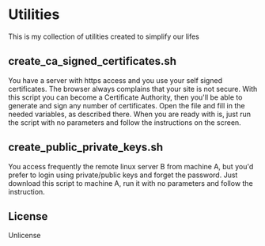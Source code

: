# Utilities
This is my collection of  utilities created to simplify our lifes

## create_ca_signed_certificates.sh
You have a server with https access and you use your self signed certificates. The browser always complains that your site is not secure. With this script you can become a Certificate Authority, then you'll be able to generate and sign any number of certificates.
Open the file and fill in the needed variables, as described there. When you are ready with is, just run the script with no parameters and follow the instructions on the screen.

## create_public_private_keys.sh
You access frequently the remote linux server B from machine A, but you'd prefer to login using private/public keys and forget the password. Just download this script to machine A, run it with no parameters and follow the instruction.

## License
Unlicense
